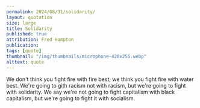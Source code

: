 ```yaml
---
permalink: 2024/08/31/solidarity/
layout: quotation
size: large
title: Solidarity
published: true
attribution: Fred Hampton
publication: 
tags: [quote]
thumbnail: "/img/thumbnails/microphone-420x255.webp"
alttext: quote
---
```


We don't think you fight fire with fire best; we think you fight fire with water best. We're going to gith racism not with racism, but 
we're going to fight with solidarity. We say we're not going to fight capitalism with black capitalism, but we're going to fight it with socialism.
